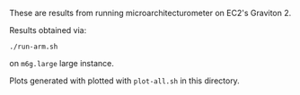 These are results from running microarchitecturometer on EC2's Graviton 2.

Results obtained via:

    ./run-arm.sh

on `m6g.large` large instance.

Plots generated with plotted with `plot-all.sh` in this directory.